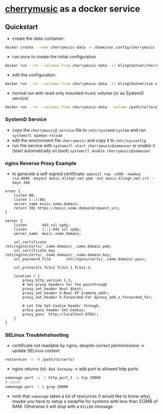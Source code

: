 # [cherrymusic](https://github.com/devsnd/cherrymusic) as a docker service

## Quickstart

- create the data-container:

```sh
docker create --name cherrymusic-data -v /home/cm/.config/cherrymusic -v /home/cm/.¬local/share/cherrymusic klingtdotnet/cherrymusic
```

- run once to create the initial configuration

```sh
docker run --rm --volumes-from cherrymusic-data -it klingtdotnet/cherrymusic
```

- edit the configuration

```sh
docker run --rm --volumes-from cherrymusic-data -it klingtdotnet/vim vim /home/cm/.¬config/cherrymusic/cherrymusic.conf
```

- normal run with read-only mounted music volume (or as SystemD service)

```sh
docker run --rm --volumes-from cherrymusic-data --volume /path/to/local/music:/home/cm/basedir/:ro -it klingtdotnet/vim vim /home/cm/.¬config/cherrymusic/cherrymusic.conf
```

### SystemD Service

- copy the `cherrymusic@.service` file to `/etc/systemd/system` and run `systemctl daemon-reload`
- edit the environment file `cherrymusic` and copy it to `/etc/sysconfig`
- run the service with `systemctl start cherrymusic@someuser` or *enable* it (start automatically on boot) `systemctl enable cherrymusic@someuser`

### nginx Reverse Proxy Example

- to generate a self-signed certificate: `openssl req -x509 -newkey rsa:4096 -keyout music.klingt.net.pem -out music.klingt.net.crt -days 360`

```nginx
erver {
    listen 80;
    listen [::]:80;
    server_name music.some.domain;
    return 301 https://music.some.domain$request_uri;
}

server {
    listen       443 ssl spdy;
    listen       [::]:443 ssl spdy;
    server_name  music.some.domain;

    ssl_certificate         /etc/nginx/certs/_.some.domain/_.some.domain.pem;
    ssl_certificate_key     /etc/nginx/certs/_.some.domain/_.some.domain.key;
    ssl_password_file       /etc/nginx/certs/_.some.domain/.pass;

    ssl_protocols TLSv1 TLSv1.1 TLSv1.2;

    location / {
        proxy_http_version 1.1;
        # Set proxy headers for the passthrough
        proxy_set_header Host $host;
        proxy_set_header X-Real-IP $remote_addr;
        proxy_set_header X-Forwarded-For $proxy_add_x_forwarded_for;

        # Let the Set-Cookie header through.
        proxy_pass_header Set-Cookie;
        proxy_pass  http://localhost:8765/;
    }
}
```

### SELinux Troublehshooting

- certificate not readable by nginx, despite correct permmissions -> update SELinux context

```sh
restorecon -v -R /path/to/certs/
```

- nginx returns `502 Bad Gateway` -> add port to allowed http ports

```sh
semanage port -a -t http_port_t -p tcp 20800
# check
semanage port -l | grep 20800
```

- note that `semanage` takes a lot of resources (I would like to know why), maybe you have to setup a swapfile for systems with less than 512MB of RAM. Otherwise it will stop with a `KILLED` message

